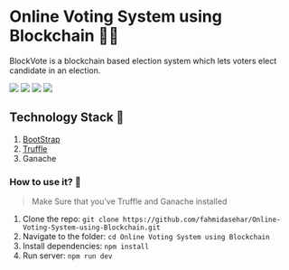 # Online Voting System using Blockchain 🤝🏻
BlockVote is a blockchain based election system which lets voters elect candidate in an election.

![](https://img.shields.io/github/languages/code-size/iSumitBanik/BlockVote?style=flat-square) ![](https://img.shields.io/github/stars/iSumitBanik/BlockVote?style=flat-square) ![](https://img.shields.io/github/last-commit/iSumitBanik/BlockVote?style=flat-square) ![](https://img.shields.io/github/followers/iSumitBanik?style=flat-square)

## Technology Stack 🎨
1. [BootStrap](https://getbootstrap.com/) 
2. [Truffle](https://www.trufflesuite.com/) 
3. Ganache 

### How to use it? 🎉

>Make Sure that you've Truffle and Ganache installed

1. Clone the repo: `git clone https://github.com/fahmidasehar/Online-Voting-System-using-Blockchain.git`
2. Navigate to the folder: `cd Online Voting System using Blockchain`
3. Install dependencies: `npm install`
4. Run server: `npm run dev`

